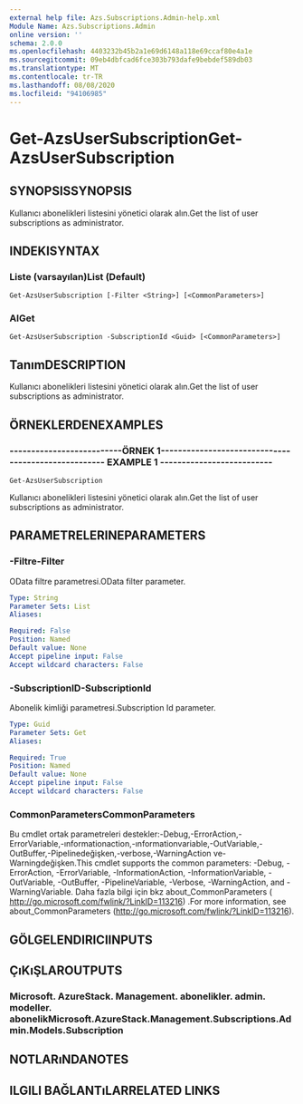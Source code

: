 ```yaml
---
external help file: Azs.Subscriptions.Admin-help.xml
Module Name: Azs.Subscriptions.Admin
online version: ''
schema: 2.0.0
ms.openlocfilehash: 4403232b45b2a1e69d6148a118e69ccaf80e4a1e
ms.sourcegitcommit: 09eb4dbfcad6fce303b793dafe9bebdef589db03
ms.translationtype: MT
ms.contentlocale: tr-TR
ms.lasthandoff: 08/08/2020
ms.locfileid: "94106985"
---
```

# <span data-ttu-id="78ed2-101">Get-AzsUserSubscription</span><span class="sxs-lookup"><span data-stu-id="78ed2-101">Get-AzsUserSubscription</span></span>

## <span data-ttu-id="78ed2-102">SYNOPSIS</span><span class="sxs-lookup"><span data-stu-id="78ed2-102">SYNOPSIS</span></span>
<span data-ttu-id="78ed2-103">Kullanıcı abonelikleri listesini yönetici olarak alın.</span><span class="sxs-lookup"><span data-stu-id="78ed2-103">Get the list of user subscriptions as administrator.</span></span>

## <span data-ttu-id="78ed2-104">INDEKI</span><span class="sxs-lookup"><span data-stu-id="78ed2-104">SYNTAX</span></span>

### <span data-ttu-id="78ed2-105">Liste (varsayılan)</span><span class="sxs-lookup"><span data-stu-id="78ed2-105">List (Default)</span></span>
```
Get-AzsUserSubscription [-Filter <String>] [<CommonParameters>]
```

### <span data-ttu-id="78ed2-106">Al</span><span class="sxs-lookup"><span data-stu-id="78ed2-106">Get</span></span>
```
Get-AzsUserSubscription -SubscriptionId <Guid> [<CommonParameters>]
```

## <span data-ttu-id="78ed2-107">Tanım</span><span class="sxs-lookup"><span data-stu-id="78ed2-107">DESCRIPTION</span></span>
<span data-ttu-id="78ed2-108">Kullanıcı abonelikleri listesini yönetici olarak alın.</span><span class="sxs-lookup"><span data-stu-id="78ed2-108">Get the list of user subscriptions as administrator.</span></span>

## <span data-ttu-id="78ed2-109">ÖRNEKLERDEN</span><span class="sxs-lookup"><span data-stu-id="78ed2-109">EXAMPLES</span></span>

### <span data-ttu-id="78ed2-110">--------------------------ÖRNEK 1--------------------------</span><span class="sxs-lookup"><span data-stu-id="78ed2-110">-------------------------- EXAMPLE 1 --------------------------</span></span>
```
Get-AzsUserSubscription
```

<span data-ttu-id="78ed2-111">Kullanıcı abonelikleri listesini yönetici olarak alın.</span><span class="sxs-lookup"><span data-stu-id="78ed2-111">Get the list of user subscriptions as administrator.</span></span>

## <span data-ttu-id="78ed2-112">PARAMETRELERINE</span><span class="sxs-lookup"><span data-stu-id="78ed2-112">PARAMETERS</span></span>

### <span data-ttu-id="78ed2-113">-Filtre</span><span class="sxs-lookup"><span data-stu-id="78ed2-113">-Filter</span></span>
<span data-ttu-id="78ed2-114">OData filtre parametresi.</span><span class="sxs-lookup"><span data-stu-id="78ed2-114">OData filter parameter.</span></span>

```yaml
Type: String
Parameter Sets: List
Aliases: 

Required: False
Position: Named
Default value: None
Accept pipeline input: False
Accept wildcard characters: False
```

### <span data-ttu-id="78ed2-115">-SubscriptionID</span><span class="sxs-lookup"><span data-stu-id="78ed2-115">-SubscriptionId</span></span>
<span data-ttu-id="78ed2-116">Abonelik kimliği parametresi.</span><span class="sxs-lookup"><span data-stu-id="78ed2-116">Subscription Id parameter.</span></span>

```yaml
Type: Guid
Parameter Sets: Get
Aliases: 

Required: True
Position: Named
Default value: None
Accept pipeline input: False
Accept wildcard characters: False
```

### <span data-ttu-id="78ed2-117">CommonParameters</span><span class="sxs-lookup"><span data-stu-id="78ed2-117">CommonParameters</span></span>
<span data-ttu-id="78ed2-118">Bu cmdlet ortak parametreleri destekler:-Debug,-ErrorAction,-ErrorVariable,-ınformationaction,-ınformationvariable,-OutVariable,-OutBuffer,-Pipelinedeğişken,-verbose,-WarningAction ve-Warningdeğişken.</span><span class="sxs-lookup"><span data-stu-id="78ed2-118">This cmdlet supports the common parameters: -Debug, -ErrorAction, -ErrorVariable, -InformationAction, -InformationVariable, -OutVariable, -OutBuffer, -PipelineVariable, -Verbose, -WarningAction, and -WarningVariable.</span></span> <span data-ttu-id="78ed2-119">Daha fazla bilgi için bkz about_CommonParameters ( http://go.microsoft.com/fwlink/?LinkID=113216) .</span><span class="sxs-lookup"><span data-stu-id="78ed2-119">For more information, see about_CommonParameters (http://go.microsoft.com/fwlink/?LinkID=113216).</span></span>

## <span data-ttu-id="78ed2-120">GÖLGELENDIRICI</span><span class="sxs-lookup"><span data-stu-id="78ed2-120">INPUTS</span></span>

## <span data-ttu-id="78ed2-121">ÇıKıŞLAR</span><span class="sxs-lookup"><span data-stu-id="78ed2-121">OUTPUTS</span></span>

### <span data-ttu-id="78ed2-122">Microsoft. AzureStack. Management. abonelikler. admin. modeller. abonelik</span><span class="sxs-lookup"><span data-stu-id="78ed2-122">Microsoft.AzureStack.Management.Subscriptions.Admin.Models.Subscription</span></span>

## <span data-ttu-id="78ed2-123">NOTLARıNDA</span><span class="sxs-lookup"><span data-stu-id="78ed2-123">NOTES</span></span>

## <span data-ttu-id="78ed2-124">ILGILI BAĞLANTıLAR</span><span class="sxs-lookup"><span data-stu-id="78ed2-124">RELATED LINKS</span></span>

